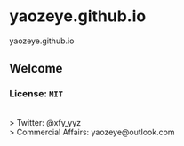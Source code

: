 # yaozeye.github.io
yaozeye.github.io
## Welcome
### License: ``MIT``
<br />
> Twitter: @xfy_yyz
<br />
> Commercial Affairs: yaozeye@outlook.com
